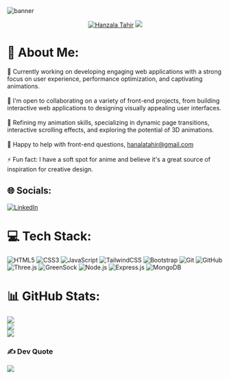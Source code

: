 <img src="/assets/ezgif.com-gif-maker.gif" alt="banner">
 
   
<p align="center">
  <a href="https://github.com/codeashing">
   <img src="https://readme-typing-svg.demolab.com?font=Fira+Code&size=35&duration=1&pause=10000000&color=4E96FF&center=true&repeat=false&width=435&lines=Hanzala+Tahir" alt="Hanzala Tahir" /></a>

  <a href="https://github.com/DenverCoder1/readme-typing-svg">
    <img src="https://readme-typing-svg.demolab.com?font=Fira+Code&pause=1000&width=435&lines=I'm+FrontEnd+Developer+from+PAKISTAN!&font=Fira%20Code&center=true&width=600&height=45&color=4e96ff&vCenter=true&pause=1000&size=22" /></a>
</p>

# 💫 About Me:
 🔭 Currently working on developing engaging web applications with a strong focus on user experience, performance optimization, and captivating animations.<br><br>👯 I'm open to collaborating on a variety of front-end projects, from building interactive web applications to designing visually appealing user interfaces.<br><br>🌱 Refining my animation skills, specializing in dynamic page transitions, interactive scrolling effects, and exploring the potential of 3D animations.<br><br>💬 Happy to help with front-end questions, <span style="color💙"> hanalatahir@gmail.com <span/><br><br>⚡ Fun fact: I have a soft spot for anime and believe it's a great source of inspiration for creative design.


## 🌐 Socials:
[![LinkedIn](https://img.shields.io/badge/LinkedIn-%230077B5.svg?logo=linkedin&logoColor=white)](https://www.linkedin.com/in/hanzala-tahir-331624282/)

# 💻 Tech Stack:
 ![HTML5](https://img.shields.io/badge/html5-%23E34F26.svg?style=plastic&logo=html5&logoColor=white) 
![CSS3](https://img.shields.io/badge/css3-%231572B6.svg?style=plastic&logo=css3&logoColor=white) 
![JavaScript](https://img.shields.io/badge/javascript-%23323330.svg?style=plastic&logo=javascript&logoColor=%23F7DF1E) 
![TailwindCSS](https://img.shields.io/badge/tailwindcss-%2338B2AC.svg?style=plastic&logo=tailwind-css&logoColor=white) 
![Bootstrap](https://img.shields.io/badge/bootstrap-%238511FA.svg?style=plastic&logo=bootstrap&logoColor=white) 
![Git](https://img.shields.io/badge/git-%23F05033.svg?style=plastic&logo=git&logoColor=white) 
![GitHub](https://img.shields.io/badge/github-%23121011.svg?style=plastic&logo=github&logoColor=white) 
![Three.js](https://img.shields.io/badge/threejs-black?style=plastic&logo=three.js&logoColor=white) 
![GreenSock](https://img.shields.io/badge/green%20sock-88CE02?style=plastic&logo=greensock&logoColor=white) 
![Node.js](https://img.shields.io/badge/node.js-43853D?style=plastic&logo=node.js&logoColor=white) 
![Express.js](https://img.shields.io/badge/express.js-%23404d59.svg?style=plastic&logo=express&logoColor=%2361DAFB) 
![MongoDB](https://img.shields.io/badge/MongoDB-%234ea94b.svg?style=plastic&logo=mongodb&logoColor=white)

# 📊 GitHub Stats:
![](https://github-readme-stats.vercel.app/api?username=mhamsha&theme=dark&hide_border=false&include_all_commits=false&count_private=false)<br/>
![](https://github-readme-streak-stats.herokuapp.com/?user=mhamsha&theme=dark&hide_border=false)<br/>
![](https://github-readme-stats.vercel.app/api/top-langs/?username=mhamsha&theme=dark&hide_border=false&include_all_commits=false&count_private=false&layout=compact)

### ✍️  Dev Quote
![](https://quotes-github-readme.vercel.app/api?type=horizontal&theme=radical)
